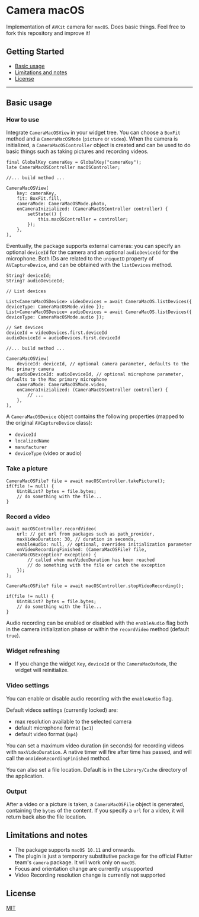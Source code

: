 # Camera macOS

Implementation of ```AVKit``` camera for ```macOS```.
Does basic things.
Feel free to fork this repository and improve it!

## Getting Started

- [Basic usage](#basic-usage)
- [Limitations and notes](#limitations-and-notes)
- [License](#license)

---

## Basic usage


### How to use ###
Integrate ```CameraMacOSView``` in your widget tree.
You can choose a ```BoxFit``` method and a ```CameraMacOSMode``` (```picture``` or ```video```).
When the camera is initialized, a ```CameraMacOSController``` object is created and can be used to do basic things such as taking pictures and recording videos.

```
final GlobalKey cameraKey = GlobalKey("cameraKey");
late CameraMacOSController macOSController;

//... build method ...

CameraMacOSView(
    key: cameraKey,
    fit: BoxFit.fill,
    cameraMode: CameraMacOSMode.photo,
    onCameraInizialized: (CameraMacOSController controller) {
        setState(() {
            this.macOSController = controller;
        });
    },
),
```

Eventually, the package supports external cameras: you can specify an optional ```deviceId``` for the camera and an optional ```audioDeviceId``` for the microphone.
Both IDs are related to the ```uniqueID``` property of ```AVCaptureDevice```, and can be obtained with the ```listDevices``` method.

```
String? deviceId;
String? audioDeviceId;

// List devices

List<CameraMacOSDevice> videoDevices = await CameraMacOS.listDevices({ deviceType: CameraMacOSMode.video });
List<CameraMacOSDevice> audioDevices = await CameraMacOS.listDevices({ deviceType: CameraMacOSMode.audio });

// Set devices
deviceId = videoDevices.first.deviceId
audioDeviceId = audioDevices.first.deviceId

//... build method ...

CameraMacOSView(
    deviceId: deviceId, // optional camera parameter, defaults to the Mac primary camera
    audioDeviceId: audioDeviceId, // optional microphone parameter, defaults to the Mac primary microphone
    cameraMode: CameraMacOSMode.video,
    onCameraInizialized: (CameraMacOSController controller) {
        // ...
    },
),
```

A ```CameraMacOSDevice``` object contains the following properties (mapped to the original ```AVCaptureDevice``` class):
- ```deviceId```
- ```localizedName```
- ```manufacturer```
- ```deviceType``` (video or audio)

### Take a picture ###
```
CameraMacOSFile? file = await macOSController.takePicture();
if(file != null) {
    Uint8List? bytes = file.bytes;
    // do something with the file...
}

```
### Record a video ###

```
await macOSController.recordVideo(
    url: // get url from packages such as path_provider,
    maxVideoDuration: 30, // duration in seconds,
    enableAudio: null, // optional, overrides initialization parameter
    onVideoRecordingFinished: (CameraMacOSFile? file, CameraMacOSException? exception) {
        // called when maxVideoDuration has been reached
        // do something with the file or catch the exception
    });
);

CameraMacOSFile? file = await macOSController.stopVideoRecording();

if(file != null) {
    Uint8List? bytes = file.bytes;
    // do something with the file...
}

```

Audio recording can be enabled or disabled with the ```enableAudio``` flag both in the camera initialization phase or within the ```recordVideo``` method (default ```true```).


### Widget refreshing ###
- If you change the widget ```Key```, ```deviceId```  or the ```CameraMacOsMode```, the widget will reinitialize.

### Video settings ###

You can enable or disable audio recording with the ```enableAudio``` flag.

Default videos settings (currently locked) are:
- max resolution available to the selected camera
- default microphone format (```ac1```)
- default video format (```mp4```)

You can set a maximum video duration (in seconds) for recording videos with ```maxVideoDuration```.
A native timer will fire after time has passed, and will call the ```onVideoRecordingFinished``` method.

You can also set a file location. Default is in the ```Library/Cache``` directory of the application.

### Output ###
After a video or a picture is taken, a ```CameraMacOSFile``` object is generated, containing the ```bytes``` of the content. If you specify a ```url``` for a video, it will return back also the file location.

## Limitations and notes

- The package supports ```macOS 10.11``` and onwards.
- The plugin is just a temporary substitutive package for the official Flutter team's ```camera``` package. It will work only on ```macOS```.
- Focus and orientation change are currently unsupported
- Video Recording resolution change is currently not supported

## License

[MIT](https://github.com/riccardo-lomazzi/webview_macos/blob/main/LICENSE)

